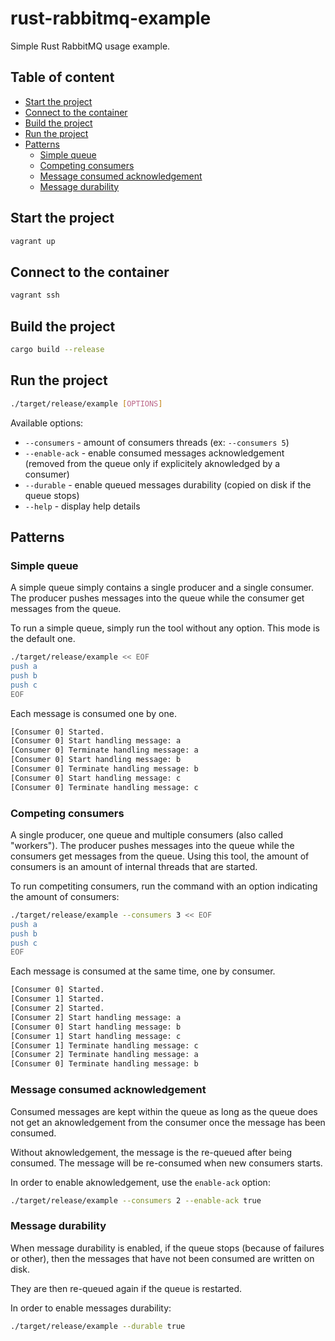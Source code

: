# rust-rabbitmq-example

Simple Rust RabbitMQ usage example.

## Table of content
 - [Start the project](#start-the-project)
 - [Connect to the container](#connect-to-the-container)
 - [Build the project](#build-the-project)
 - [Run the project](#run-the-project)
 - [Patterns](#patterns)
    * [Simple queue](#simple-queue)
    * [Competing consumers](#competing-consumers)
    * [Message consumed acknowledgement](#message-consumed-acknowledgement)
    * [Message durability](#message-durability)

## Start the project

```sh
vagrant up
```

## Connect to the container

```sh
vagrant ssh
```

## Build the project

```sh
cargo build --release
```

## Run the project

```sh
./target/release/example [OPTIONS]
```

Available options:
 * `--consumers` - amount of consumers threads (ex: `--consumers 5`)
 * `--enable-ack` - enable consumed messages acknowledgement (removed from the queue only if explicitely aknowledged by a consumer)
 * `--durable` - enable queued messages durability (copied on disk if the queue stops)
 * `--help` - display help details

## Patterns

### Simple queue

A simple queue simply contains a single producer and a single consumer.
The producer pushes messages into the queue while the consumer get messages from the queue.

To run a simple queue, simply run the tool without any option. This mode is the default one.

```sh
./target/release/example << EOF
push a
push b
push c
EOF
```

Each message is consumed one by one.

```sh
[Consumer 0] Started.
[Consumer 0] Start handling message: a
[Consumer 0] Terminate handling message: a
[Consumer 0] Start handling message: b
[Consumer 0] Terminate handling message: b
[Consumer 0] Start handling message: c
[Consumer 0] Terminate handling message: c
```

### Competing consumers

A single producer, one queue and multiple consumers (also called "workers").
The producer pushes messages into the queue while the consumers get messages from the queue.
Using this tool, the amount of consumers is an amount of internal threads that are started.

To run competiting consumers, run the command with an option indicating the amount of consumers:

```sh
./target/release/example --consumers 3 << EOF
push a
push b
push c
EOF
```

Each message is consumed at the same time, one by consumer.

```sh
[Consumer 0] Started.
[Consumer 1] Started.
[Consumer 2] Started.
[Consumer 2] Start handling message: a
[Consumer 0] Start handling message: b
[Consumer 1] Start handling message: c
[Consumer 1] Terminate handling message: c
[Consumer 2] Terminate handling message: a
[Consumer 0] Terminate handling message: b
```

### Message consumed acknowledgement

Consumed messages are kept within the queue as long as the queue does not get an aknowledgement
from the consumer once the message has been consumed.

Without aknowledgement, the message is the re-queued after being consumed.
The message will be re-consumed when new consumers starts.

In order to enable aknowledgement, use the `enable-ack` option:

```sh
./target/release/example --consumers 2 --enable-ack true
```

### Message durability

When message durability is enabled, if the queue stops (because of failures or other),
then the messages that have not been consumed are written on disk.

They are then re-queued again if the queue is restarted.

In order to enable messages durability:

```sh
./target/release/example --durable true
```
